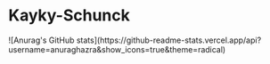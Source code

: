 # Kayky-Schunck
<div>
![Anurag's GitHub stats](https://github-readme-stats.vercel.app/api?username=anuraghazra&show_icons=true&theme=radical)
</div>
  
